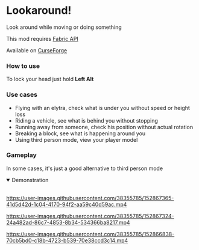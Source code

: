 # Lookaround!

Look around while moving or doing something

This mod requires [Fabric API](https://github.com/FabricMC/fabric)

Available on [CurseForge](https://www.curseforge.com/minecraft/mc-mods/lookaround)

### How to use

To lock your head just hold **Left Alt**

### Use cases

- Flying with an elytra, check what is under you without speed or height loss
- Riding a vehicle, see what is behind you without stopping
- Running away from someone, check his position without actual rotation
- Breaking a block, see what is happening around you
- Using third person mode, view your player model

### Gameplay

In some cases, it's just a good alternative to third person mode

<details open>
<summary>Demonstration</summary>
<br>

https://user-images.githubusercontent.com/38355785/152867365-41d5d42d-1c04-4170-94f2-aa59c40d59ac.mp4

https://user-images.githubusercontent.com/38355785/152867324-24a482ad-86c7-4853-8b34-534366ba8217.mp4

https://user-images.githubusercontent.com/38355785/152866838-70cb5bd0-c18b-4723-b539-70e38ccd3c14.mp4
</details>
